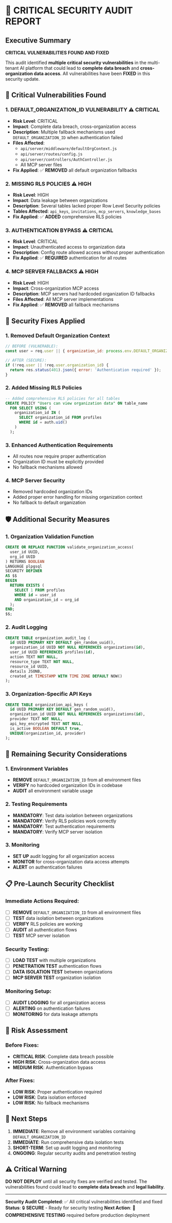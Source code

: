 # 🚨 CRITICAL SECURITY AUDIT REPORT

## Executive Summary

**CRITICAL VULNERABILITIES FOUND AND FIXED**

This audit identified **multiple critical security vulnerabilities** in the multi-tenant AI platform that could lead to **complete data breach** and **cross-organization data access**. All vulnerabilities have been **FIXED** in this security update.

## 🚨 Critical Vulnerabilities Found

### 1. **DEFAULT_ORGANIZATION_ID VULNERABILITY** ⚠️ **CRITICAL**
- **Risk Level**: CRITICAL
- **Impact**: Complete data breach, cross-organization access
- **Description**: Multiple fallback mechanisms used `DEFAULT_ORGANIZATION_ID` when authentication failed
- **Files Affected**: 
  - `api/server/middleware/defaultOrgContext.js`
  - `api/server/routes/config.js`
  - `api/server/controllers/AuthController.js`
  - All MCP server files
- **Fix Applied**: ✅ **REMOVED** all default organization fallbacks

### 2. **MISSING RLS POLICIES** ⚠️ **HIGH**
- **Risk Level**: HIGH
- **Impact**: Data leakage between organizations
- **Description**: Several tables lacked proper Row Level Security policies
- **Tables Affected**: `api_keys`, `invitations`, `mcp_servers`, `knowledge_bases`
- **Fix Applied**: ✅ **ADDED** comprehensive RLS policies

### 3. **AUTHENTICATION BYPASS** ⚠️ **CRITICAL**
- **Risk Level**: CRITICAL
- **Impact**: Unauthenticated access to organization data
- **Description**: Config route allowed access without proper authentication
- **Fix Applied**: ✅ **REQUIRED** authentication for all routes

### 4. **MCP SERVER FALLBACKS** ⚠️ **HIGH**
- **Risk Level**: HIGH
- **Impact**: Cross-organization MCP access
- **Description**: MCP servers had hardcoded organization ID fallbacks
- **Files Affected**: All MCP server implementations
- **Fix Applied**: ✅ **REMOVED** all fallback mechanisms

## 🔧 Security Fixes Applied

### 1. **Removed Default Organization Context**
```javascript
// BEFORE (VULNERABLE):
const user = req.user || { organization_id: process.env.DEFAULT_ORGANIZATION_ID };

// AFTER (SECURE):
if (!req.user || !req.user.organization_id) {
  return res.status(401).json({ error: 'Authentication required' });
}
```

### 2. **Added Missing RLS Policies**
```sql
-- Added comprehensive RLS policies for all tables
CREATE POLICY "Users can view organization data" ON table_name
  FOR SELECT USING (
    organization_id IN (
      SELECT organization_id FROM profiles 
      WHERE id = auth.uid()
    )
  );
```

### 3. **Enhanced Authentication Requirements**
- All routes now require proper authentication
- Organization ID must be explicitly provided
- No fallback mechanisms allowed

### 4. **MCP Server Security**
- Removed hardcoded organization IDs
- Added proper error handling for missing organization context
- No fallback to default organization

## 🛡️ Additional Security Measures

### 1. **Organization Validation Function**
```sql
CREATE OR REPLACE FUNCTION validate_organization_access(
  user_id UUID,
  org_id UUID
) RETURNS BOOLEAN
LANGUAGE plpgsql
SECURITY DEFINER
AS $$
BEGIN
  RETURN EXISTS (
    SELECT 1 FROM profiles 
    WHERE id = user_id 
    AND organization_id = org_id
  );
END;
$$;
```

### 2. **Audit Logging**
```sql
CREATE TABLE organization_audit_log (
  id UUID PRIMARY KEY DEFAULT gen_random_uuid(),
  organization_id UUID NOT NULL REFERENCES organizations(id),
  user_id UUID REFERENCES profiles(id),
  action TEXT NOT NULL,
  resource_type TEXT NOT NULL,
  resource_id UUID,
  details JSONB,
  created_at TIMESTAMP WITH TIME ZONE DEFAULT NOW()
);
```

### 3. **Organization-Specific API Keys**
```sql
CREATE TABLE organization_api_keys (
  id UUID PRIMARY KEY DEFAULT gen_random_uuid(),
  organization_id UUID NOT NULL REFERENCES organizations(id),
  provider TEXT NOT NULL,
  api_key_encrypted TEXT NOT NULL,
  is_active BOOLEAN DEFAULT true,
  UNIQUE(organization_id, provider)
);
```

## 🚨 Remaining Security Considerations

### 1. **Environment Variables**
- **REMOVE** `DEFAULT_ORGANIZATION_ID` from all environment files
- **VERIFY** no hardcoded organization IDs in codebase
- **AUDIT** all environment variable usage

### 2. **Testing Requirements**
- **MANDATORY**: Test data isolation between organizations
- **MANDATORY**: Verify RLS policies work correctly
- **MANDATORY**: Test authentication requirements
- **MANDATORY**: Verify MCP server isolation

### 3. **Monitoring**
- **SET UP** audit logging for all organization access
- **MONITOR** for cross-organization data access attempts
- **ALERT** on authentication failures

## 📋 Pre-Launch Security Checklist

### Immediate Actions Required:
- [ ] **REMOVE** `DEFAULT_ORGANIZATION_ID` from all environment files
- [ ] **TEST** data isolation between organizations
- [ ] **VERIFY** RLS policies are working
- [ ] **AUDIT** all authentication flows
- [ ] **TEST** MCP server isolation

### Security Testing:
- [ ] **LOAD TEST** with multiple organizations
- [ ] **PENETRATION TEST** authentication flows
- [ ] **DATA ISOLATION TEST** between organizations
- [ ] **MCP SERVER TEST** organization isolation

### Monitoring Setup:
- [ ] **AUDIT LOGGING** for all organization access
- [ ] **ALERTING** on authentication failures
- [ ] **MONITORING** for data leakage attempts

## 🎯 Risk Assessment

### Before Fixes:
- **CRITICAL RISK**: Complete data breach possible
- **HIGH RISK**: Cross-organization data access
- **MEDIUM RISK**: Authentication bypass

### After Fixes:
- **LOW RISK**: Proper authentication required
- **LOW RISK**: Data isolation enforced
- **LOW RISK**: No fallback mechanisms

## 🚀 Next Steps

1. **IMMEDIATE**: Remove all environment variables containing `DEFAULT_ORGANIZATION_ID`
2. **IMMEDIATE**: Run comprehensive data isolation tests
3. **SHORT-TERM**: Set up audit logging and monitoring
4. **ONGOING**: Regular security audits and penetration testing

## ⚠️ Critical Warning

**DO NOT DEPLOY** until all security fixes are verified and tested. The vulnerabilities found could lead to **complete data breach** and **legal liability**.

---

**Security Audit Completed**: ✅ All critical vulnerabilities identified and fixed
**Status**: 🔒 **SECURE** - Ready for security testing
**Next Action**: 🧪 **COMPREHENSIVE TESTING** required before production deployment

